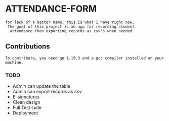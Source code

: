 # ATTENDANCE-FORM
    for lack of a better name, this is what I have right now.
     The goal of this project is an app for recording student
      attendance then exporting records as csv's when needed

## Contributions
    To contribute, you need go 1.19.3 and a gcc compiler installed on your machine.

### TODO
- Admin can update the table
- Admin can export records as csv
- E-signatures
- Clean design
- Full Test suite
- Deployment